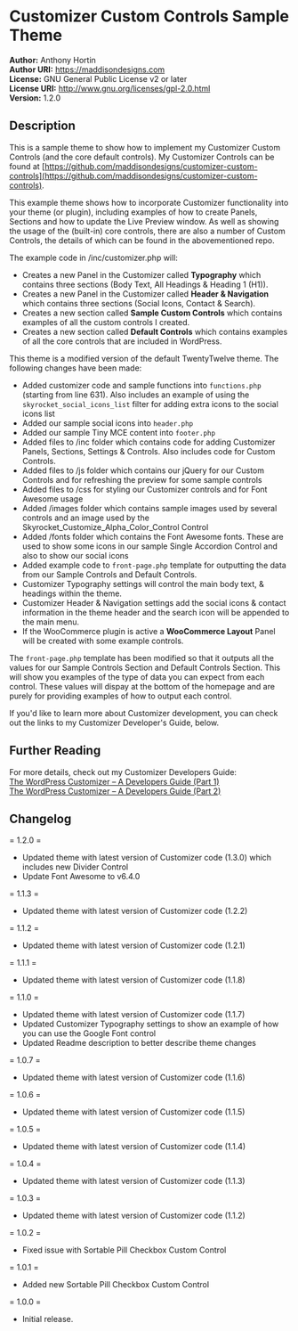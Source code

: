 # Customizer Custom Controls Sample Theme #

**Author:** Anthony Hortin  
**Author URI:** https://maddisondesigns.com  
**License:** GNU General Public License v2 or later  
**License URI:** http://www.gnu.org/licenses/gpl-2.0.html  
**Version:** 1.2.0

## Description ##

This is a sample theme to show how to implement my Customizer Custom Controls (and the core default controls). My Customizer Controls can be found at [https://github.com/maddisondesigns/customizer-custom-controls](https://github.com/maddisondesigns/customizer-custom-controls).

This example theme shows how to incorporate Customizer functionality into your theme (or plugin), including examples of how to create Panels, Sections and how to update the Live Preview window. As well as showing the usage of the (built-in) core controls, there are also a number of Custom Controls, the details of which can be found in the abovementioned repo.

The example code in /inc/customizer.php will:  

- Creates a new Panel in the Customizer called **Typography** which contains three sections (Body Text, All Headings & Heading 1 (H1)).  
- Creates a new Panel in the Customizer called **Header & Navigation** which contains three sections (Social Icons, Contact & Search).  
- Creates a new section called **Sample Custom Controls** which contains examples of all the custom controls I created.  
- Creates a new section called **Default Controls** which contains examples of all the core controls that are included in WordPress.

This theme is a modified version of the default TwentyTwelve theme. The following changes have been made:

- Added customizer code and sample functions into `functions.php` (starting from line 631). Also includes an example of using the `skyrocket_social_icons_list` filter for adding extra icons to the social icons list  
- Added our sample social icons into `header.php`  
- Added our sample Tiny MCE content into `footer.php`  
- Added files to /inc folder which contains code for adding Customizer Panels, Sections, Settings & Controls. Also includes code for Custom Controls.  
- Added files to /js folder which contains our jQuery for our Custom Controls and for refreshing the preview for some sample controls  
- Added files to /css for styling our Customizer controls and for Font Awesome usage  
- Added /images folder which contains sample images used by several controls and an image used by the Skyrocket_Customize_Alpha_Color_Control Control  
- Added /fonts folder which contains the Font Awesome fonts. These are used to show some icons in our sample Single Accordion Control and also to show our social icons  
- Added example code to `front-page.php` template for outputting the data from our Sample Controls and Default Controls.  
- Customizer Typography settings will control the main body text, & headings within the theme.  
- Customizer Header & Navigation settings add the social icons & contact information in the theme header and the search icon will be appended to the main menu.  
- If the WooCommerce plugin is active a **WooCommerce Layout** Panel will be created with some example controls.  

The `front-page.php` template has been modified so that it outputs all the values for our Sample Controls Section and Default Controls Section. This will show you examples of the type of data you can expect from each control. These values will dispay at the bottom of the homepage and are purely for providing examples of how to output each control.

If you'd like to learn more about Customizer development, you can check out the links to my Customizer Developer's Guide, below.

## Further Reading ##

For more details, check out my Customizer Developers Guide:  
[The WordPress Customizer – A Developers Guide (Part 1)](https://maddisondesigns.com/2017/05/the-wordpress-customizer-a-developers-guide-part-1)  
[The WordPress Customizer – A Developers Guide (Part 2)](https://maddisondesigns.com/2017/05/the-wordpress-customizer-a-developers-guide-part-2)

## Changelog ##

= 1.2.0 =
- Updated theme with latest version of Customizer code (1.3.0) which includes new Divider Control
- Update Font Awesome to v6.4.0

= 1.1.3 =
- Updated theme with latest version of Customizer code (1.2.2)

= 1.1.2 =
- Updated theme with latest version of Customizer code (1.2.1)

= 1.1.1 =
- Updated theme with latest version of Customizer code (1.1.8)

= 1.1.0 =
- Updated theme with latest version of Customizer code (1.1.7)
- Updated Customizer Typography settings to show an example of how you can use the Google Font control
- Updated Readme description to better describe theme changes

= 1.0.7 =
- Updated theme with latest version of Customizer code (1.1.6)

= 1.0.6 =
- Updated theme with latest version of Customizer code (1.1.5)

= 1.0.5 =
- Updated theme with latest version of Customizer code (1.1.4)

= 1.0.4 =
- Updated theme with latest version of Customizer code (1.1.3)

= 1.0.3 =
- Updated theme with latest version of Customizer code (1.1.2)

= 1.0.2 =
- Fixed issue with Sortable Pill Checkbox Custom Control

= 1.0.1 =
- Added new Sortable Pill Checkbox Custom Control

= 1.0.0 =
- Initial release.
